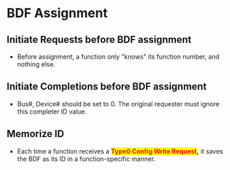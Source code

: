 # BDF Assignment

## Initiate Requests before BDF assignment

* Before assignment, a function only "knows" its function number, and nothing else.

## Initiate Completions before BDF assignment

* Bus#, Device# should be set to 0. The original requester must ignore this completer ID value.

## Memorize ID

* Each time a function receives a <mark style="color:red;">**Type0 Config Write Request**</mark>**,** it saves the BDF as its ID in a function-specific manner.
